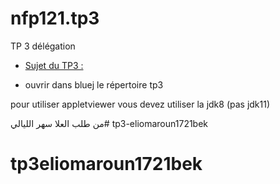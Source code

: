 # nfp121.tp3
TP 3 délégation

* [Sujet du TP3 :](tp3/tp3.html)

* ouvrir dans bluej le répertoire tp3

pour utiliser appletviewer vous devez utiliser la jdk8 (pas jdk11)


من طلب العلا سهر الليالي# tp3-eliomaroun1721bek
# tp3eliomaroun1721bek

